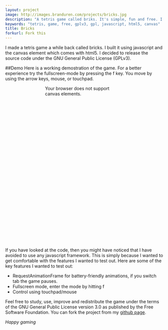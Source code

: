 ```yaml
---
layout: project
image: http://images.branduren.com/projects/bricks.jpg
description: "A tetris game called briks. It's simple, fun and free. I built it using javascript and the canvas element which comes with html5. Happy gaming."
keywords: "tetris, game, free, gplv3, gpl, javascript, html5, canvas"
title: Bricks
forkurl: Fork this
---
```

I made a tetris game a while back called bricks. I built it using javascript and the canvas element which comes with html5. I decided to release the source code under the GNU General Public License (GPLv3).

##Demo
Here is a working demostration of the game. For a better experience try the fullscreen-mode by pressing the f key. You move by using the arrow keys, mouse, or touchpad.

<link rel="stylesheet" type="text/css" href="/css/bricks.css" />
<script type="text/javascript">
   var script = document.createElement('script');
   script.setAttribute('src', '/js/bricks.js');
   script.setAttribute('type', 'text/javascript');
   document.getElementsByTagName('head')[0].appendChild(script);
</script>
<div id="setup" style="height: 500px; width: 250px; display:block; margin: 0 auto;"><div id="game">
	<canvas id="bricks">Your browser does not support canvas elements.</canvas>
</div></div>

If you have looked at the code, then you might have noticed that I have avoided to use any javascript framework. This is simply because I wanted to get comfortable with the features I wanted to test out. Here are some of the key features I wanted to test out:
 * RequestAnimationFrame for battery-friendly animations, if you switch tab the game pauses.
 * Fullscreen mode, enter the mode by hitting f
 * Control using touchpad/mouse

Feel free to study, use, improve and redistribute the game under the terms of the GNU General Public License version 3.0 as published by the Free Software Foundation.
You can fork the project from my [github page](https://github.com/branduren/bricks).

*Happy gaming*
